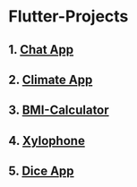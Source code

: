 # Flutter-Projects


## 1. [Chat App](https://github.com/tejaswi755/Messanger)
## 2. [Climate App](https://github.com/tejaswi755/Clima_App)
## 3. [BMI-Calculator](https://github.com/tejaswi755/BMI_calculator)
## 4. [Xylophone](https://github.com/tejaswi755/Xylophone)
## 5. [Dice App](https://github.com/tejaswi755/Dice_Roll_App)

